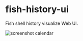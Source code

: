 # fish-history-ui

Fish shell history visualize Web UI.

![screenshot calendar](https://user-images.githubusercontent.com/29811106/130643544-cb9ccdc7-fcff-427b-8211-90c84b373449.png)
